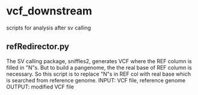 # vcf_downstream
scripts for analysis after sv calling

## refRedirector.py
The SV calling package, sniffles2, generates VCF where the REF column is filled in "N"s. But to build a pangenome, the the real base of REF column is necessary. So this script is to replace "N"s in REF col with real base which is searched from reference genome.
INPUT: VCF file, reference genome
OUTPUT: modified VCF file
